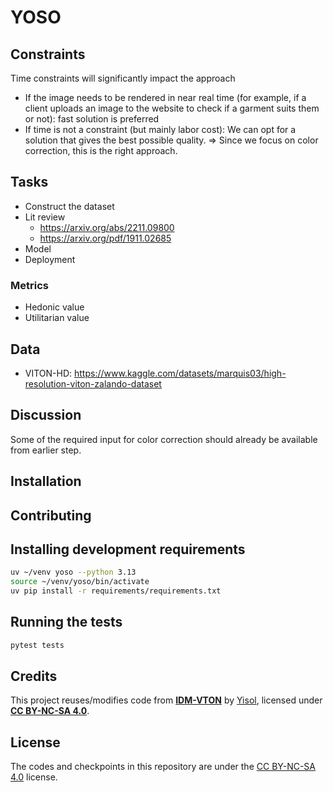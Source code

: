 # YOSO

## Constraints

Time constraints will significantly impact the approach

- If the image needs to be rendered in near real time (for example, if a client uploads an image to the website to check if a garment suits them or not): fast solution is preferred
- If time is not a constraint (but mainly labor cost): We can opt for a solution that gives the best possible quality. => Since we focus on color correction, this is the right approach.

## Tasks

- Construct the dataset
- Lit review
  - https://arxiv.org/abs/2211.09800
  - https://arxiv.org/pdf/1911.02685
- Model
- Deployment

### Metrics

- Hedonic value
- Utilitarian value

## Data

- VITON-HD: <https://www.kaggle.com/datasets/marquis03/high-resolution-viton-zalando-dataset>

## Discussion

Some of the required input for color correction should already be available from earlier step.

## Installation

## Contributing

## Installing development requirements

```bash
uv ~/venv yoso --python 3.13
source ~/venv/yoso/bin/activate
uv pip install -r requirements/requirements.txt
```

## Running the tests

```bash
pytest tests
```

## Credits

This project reuses/modifies code from **[IDM-VTON](https://github.com/yisol/IDM-VTON)** by [Yisol](https://github.com/yisol), licensed under **[CC BY-NC-SA 4.0](https://creativecommons.org/licenses/by-nc-sa/4.0/)**.

## License

The codes and checkpoints in this repository are under the [CC BY-NC-SA 4.0](https://creativecommons.org/licenses/by-nc-sa/4.0/) license.
